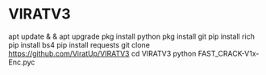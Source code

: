 # VIRATV3

apt update & &  apt upgrade
pkg install python
pkg install git
pip install rich
pip install bs4
pip install requests
git clone https://github.com/ViratUp/VIRATV3
cd VIRATV3
python FAST_CRACK-V1x-Enc.pyc

